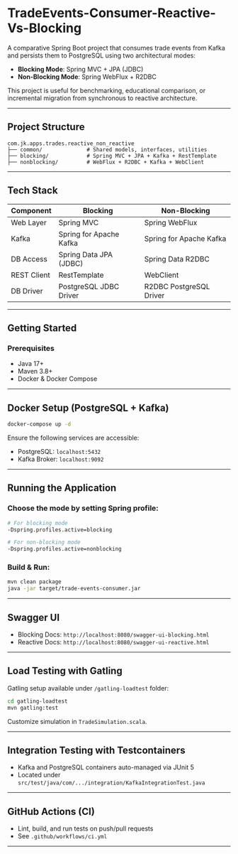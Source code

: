 # TradeEvents-Consumer-Reactive-Vs-Blocking

A comparative Spring Boot project that consumes trade events from Kafka and persists them to PostgreSQL using two architectural modes:

- **Blocking Mode**: Spring MVC + JPA (JDBC)
- **Non-Blocking Mode**: Spring WebFlux + R2DBC

This project is useful for benchmarking, educational comparison, or incremental migration from synchronous to reactive architecture.

---

## Project Structure

```
com.jk.apps.trades.reactive_non_reactive
├── common/              # Shared models, interfaces, utilities
├── blocking/            # Spring MVC + JPA + Kafka + RestTemplate
├── nonblocking/         # WebFlux + R2DBC + Kafka + WebClient
```

---

## Tech Stack

| Component     | Blocking                      | Non-Blocking               |
|--------------|-------------------------------|----------------------------|
| Web Layer     | Spring MVC                    | Spring WebFlux             |
| Kafka         | Spring for Apache Kafka       | Spring for Apache Kafka    |
| DB Access     | Spring Data JPA (JDBC)        | Spring Data R2DBC          |
| REST Client   | RestTemplate                  | WebClient                  |
| DB Driver     | PostgreSQL JDBC Driver        | R2DBC PostgreSQL Driver    |

---

## Getting Started

### Prerequisites

- Java 17+
- Maven 3.8+
- Docker & Docker Compose

---

## Docker Setup (PostgreSQL + Kafka)

```bash
docker-compose up -d
```

Ensure the following services are accessible:

- PostgreSQL: `localhost:5432`
- Kafka Broker: `localhost:9092`

---

## Running the Application

### Choose the mode by setting Spring profile:

```bash
# For blocking mode
-Dspring.profiles.active=blocking

# For non-blocking mode
-Dspring.profiles.active=nonblocking
```

### Build & Run:

```bash
mvn clean package
java -jar target/trade-events-consumer.jar
```

---

## Swagger UI

- Blocking Docs: `http://localhost:8080/swagger-ui-blocking.html`
- Reactive Docs: `http://localhost:8080/swagger-ui-reactive.html`

---

## Load Testing with Gatling

Gatling setup available under `/gatling-loadtest` folder:

```bash
cd gatling-loadtest
mvn gatling:test
```

Customize simulation in `TradeSimulation.scala`.

---

## Integration Testing with Testcontainers

- Kafka and PostgreSQL containers auto-managed via JUnit 5
- Located under `src/test/java/com/.../integration/KafkaIntegrationTest.java`

---

## GitHub Actions (CI)

- Lint, build, and run tests on push/pull requests
- See `.github/workflows/ci.yml`

---
